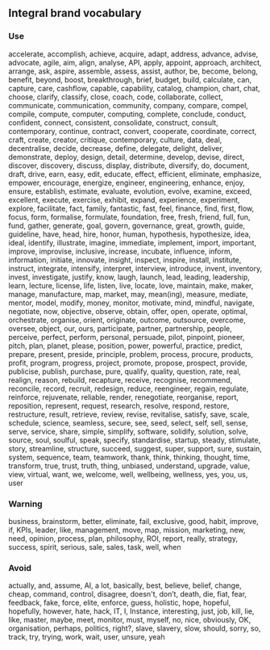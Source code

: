 ## Integral brand vocabulary 

### Use 
accelerate, accomplish, achieve, acquire, adapt, address, advance, advise, advocate, agile, aim, align, analyse, API, apply, appoint, approach, architect, arrange, ask, aspire, assemble, assess, assist, author, be, become, belong, benefit, beyond, boost, breakthrough, brief, budget, build, calculate, can, capture, care, cashflow, capable, capability, catalog, champion, chart, chat, choose, clarify, classify, close, coach, code, collaborate, collect, communicate, communication, community, company, compare, compel, compile, compute, computer, computing, complete, conclude, conduct, confident, connect, consistent, consolidate, construct, consult, contemporary, continue, contract, convert, cooperate, coordinate, correct, craft, create, creator, critique, contemporary, culture, data, deal, decentralise, decide, decrease, define, delegate, delight, deliver, demonstrate, deploy, design, detail, determine, develop, devise, direct, discover, discovery, discuss, display, distribute, diversify, do, document, draft, drive, earn, easy, edit, educate, effect, efficient, eliminate, emphasize, empower, encourage, energize, engineer, engineering, enhance, enjoy, ensure, establish, estimate, evaluate, evolution, evolve, examine, exceed, excellent, execute, exercise, exhibit, expand, experience, experiment, explore, facilitate, fact, family, fantastic, fast, feel, finance, find, first, flow, focus, form, formalise, formulate, foundation, free, fresh, friend, full, fun, fund, gather, generate, goal, govern, governance, great, growth, guide, guideline, have, head, hire, honor, human, hypothesis, hypothesize, idea, ideal, identify, illustrate, imagine, immediate, implement, import, important, improve, improvise, inclusive, increase, incubate, influence, inform, information, initiate, innovate, insight, inspect, inspire, install, institute, instruct, integrate, intensify, interpret, interview, introduce, invent, inventory, invest, investigate, justify, know, laugh, launch, lead, leading, leadership, learn, lecture, license, life, listen, live, locate, love, maintain, make, maker, manage, manufacture, map, market, may, mean(ing), measure, mediate, mentor, model, modify, money, monitor, motivate, mind, mindful, navigate, negotiate, now, objective, observe, obtain, offer, open, operate, optimal, orchestrate, organise, orient, originate, outcome, outsource, overcome, oversee, object, our, ours, participate, partner, partnership, people, perceive, perfect, perform, personal, persuade, pilot, pinpoint, pioneer, pitch, plan, planet, please, position, power, powerful, practice, predict, prepare, present, preside, principle, problem, process, procure, products, profit, program, progress, project, promote, propose, prospect, provide, publicise, publish, purchase, pure, qualify, quality, question, rate, real, realign, reason, rebuild, recapture, receive, recognise, recommend, reconcile, record, recruit, redesign, reduce, reengineer, regain, regulate, reinforce, rejuvenate, reliable, render, renegotiate, reorganise, report, reposition, represent, request, research, resolve, respond, restore, restructure, result, retrieve, review, revise, revitalise, satisfy, save, scale, schedule, science, seamless, secure, see, seed, select, self, sell, sense, serve, service, share, simple, simplify, software, solidify, solution, solve, source, soul, soulful, speak, specify, standardise, startup, steady, stimulate, story, streamline, structure, succeed, suggest, super, support, sure, sustain, system, sequence, team, teamwork, thank, think, thinking, thought, time, transform, true, trust, truth, thing, unbiased, understand, upgrade, value, view, virtual, want, we, welcome, well, wellbeing, wellness, yes, you, us, user

### Warning
business, brainstorm, better, eliminate, fail, exclusive, good, habit, improve, if, KPIs, leader, like, management, move, map, mission, marketing, new, need, opinion, process, plan, philosophy, ROI, report, really, strategy, success, spirit, serious, sale, sales, task, well, when 

### Avoid 
actually, and, assume, AI, a lot, basically, best, believe, belief, change, cheap, command, control, disagree, doesn't, don’t, death, die, fiat, fear, feedback, fake, force, elite, enforce, guess, holistic, hope, hopeful, hopefully, however, hate, hack, IT, I, Instance, interesting, just, job, kill, lie, like, master, maybe, meet, monitor, must, myself, no, nice, obviously, OK, organisation, perhaps, politics, right?, slave, slavery, slow, should, sorry, so, track, try, trying, work, wait, user, unsure, yeah